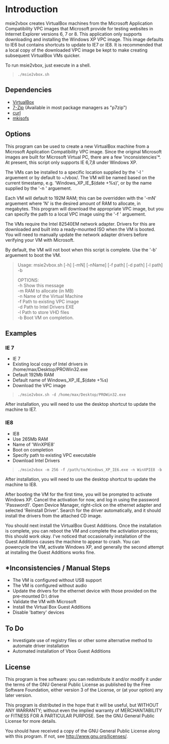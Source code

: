 # Introduction
msie2vbox creates VirtualBox machines from the Microsoft Application Compatibility VPC images that Microsoft provide for testing websites in Internet Explorer versions 6, 7 or 8.  This application only supports downloading and installing the Windows XP VPC image.  This image defaults to IE6 but contains shortcuts to update to IE7 or IE8.  It is recommended that a local copy of the downloaded VPC image be kept to make creating subsequent VirtualBox VMs quicker.

To run msie2vbox, just execute in a shell.

>`./msie2vbox.sh`

## Dependencies
* [VirtualBox](http://www.virtualbox.org/)
* [7-Zip](http://www.7-zip.org/download.html) (Available in most package managers as "p7zip")
* [curl](http://curl.haxx.se/)
* [mkisofs](http://freshmeat.net/projects/mkisofs/)

## Options
This program can be used to create a new VirtualBox machine from a Microsoft
Application Compatibility VPC image.  Since the original Microsoft images
are built for Microsoft Virtual PC, there are a few 'inconsistencies'*. At present,
this script only supports IE 6,7,8 under Windows XP.

The VMs can be installed to a specific location supplied by the '-l <path>' arguement
or by default to ~/vbox/.  The VM will be named based on the current timestamp,
e.g. 'Windows_XP_IE_$(date +%s)', or by the name supplied by the '-n <name>' arguement.

Each VM will default to 192M RAM; this can be overridden with the '-mN' arguement where
'N' is the desired amount of RAM to allocate, in megabytes.  This program will
download the appropriate VPC image, but you can specify the path to a local VPC image
using the '-f <path>' arguement.

The VMs require the Intel 82540EM network adapter.  Drivers for this are downloaded and
built into a ready-mounted ISO when the VM is booted.  You will need to manually
update the network adapter drivers before verifying your VM with Microsoft. 

By default, the VM will not boot when this script is complete.  Use the '-b' arguement
to boot the VM.

>Usage: msie2vbox.sh [-h] [-mN] [-nName] [-f path] [-d path] [-l path] -b  
>  
>OPTIONS:  
>  -h            Show this message  
>  -m            RAM to allocate (in MB)  
>  -n            Name of the Virtual Machine  
>  -f            Path to existing VPC image  
>  -d            Path to Intel Drivers EXE  
>  -l            Path to store VHD files  
>  -b            Boot VM on completion.  
  

## Examples
### IE 7
* IE 7
* Existing local copy of Intel drivers in /home/max/Desktop/PROWin32.exe
* Default 192Mb RAM
* Default name of Windows_XP_IE_$(date +%s)
* Download the VPC image
  
>`./msie2vbox.sh -d /home/max/Desktop/PROWin32.exe`

After installation, you will need to use the desktop shortcut to update the machine to IE7.

### IE8
* IE8
* Use 265Mb RAM
* Name of 'WinXPIE8'
* Boot on completion
* Specify path to existing VPC executable
* Download Intel Drivers

>`./msie2vbox -m 256 -f /path/to/Windows_XP_IE6.exe -n WinXPIE8 -b`

After installation, you will need to use the desktop shortcut to update the machine to IE8.

After booting the VM for the first time, you will be prompted to activate Windows XP.  Cancel the activation
for now, and log in using the password 'Password1'.  Open Device Manager, right-click on the ethernet adapter and
  selected 'Reinstall Driver'.  Search for the driver automatically, and it should install the drivers from the
  attached CD image.

You should next install the VirtualBox Guest Additions.  Once the installation is complete, you can reboot the VM
and complete the activiation process; this should work okay.  I've noticed that occasionally installation of the Guest
Additions causes the machine to appear to crash.  You can powercycle the VM, activate Windows XP, and generally
the second attempt at installing the Guest Additions works fine.

## *Inconsistencies / Manual Steps
* The VM is configured without USB support
* The VM is configured without audio
* Update the drivers for the ethernet device with those provided on the pre-mounted D:\ drive
* Validate the VM with Microsoft
* Install the Virtual Box Guest Additions
* Disable 'battery' devices

## To Do
* Investigate use of registry files or other some alternative method to automate driver installation
* Automated installation of Vbox Guest Additions

## License 
This program is free software: you can redistribute it and/or modify
it under the terms of the GNU General Public License as published by
the Free Software Foundation, either version 3 of the License, or
(at your option) any later version.

This program is distributed in the hope that it will be useful,
but WITHOUT ANY WARRANTY; without even the implied warranty of
MERCHANTABILITY or FITNESS FOR A PARTICULAR PURPOSE.  See the
GNU General Public License for more details.

You should have received a copy of the GNU General Public License
along with this program.  If not, see <http://www.gnu.org/licenses/>.

